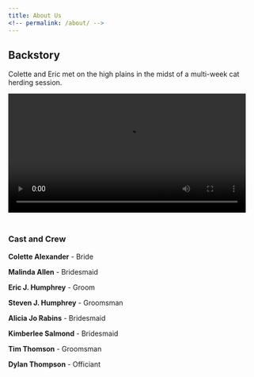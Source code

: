 ```yaml
---
title: About Us
<!-- permalink: /about/ -->
---
```


## Backstory

Colette and Eric met on the high plains in the midst of a multi-week cat herding session.

<video autoplay="true" loop="true" width="480" style="padding-bottom: 20px">
    <source src="https://r4---sn-ab5sznlk.googlevideo.com/videoplayback?id=6716f51cda933730&itag=22&source=picasa&begin=0&requiressl=yes&mm=30&mn=sn-ab5sznlk&ms=nxu&mv=m&pl=17&sc=yes&ei=E0dlWsnxDtf3-gXBx4eQBA&app=fife&mime=video/mp4&lmt=1516483610366278&mt=1516586668&ip=158.222.229.163&ipbits=8&expire=1516593971&sparams=ip,ipbits,expire,id,itag,source,requiressl,mm,mn,ms,mv,pl,sc,ei,app,mime,lmt&signature=938FA601884233566E293232CE48416228273246.20462B46351D4C5E91C1C641930D4253792A2BF9&key=ck2" type='video/mp4'/>
  </video>

### Cast and Crew

**Colette Alexander** - Bride

**Malinda Allen** - Bridesmaid

**Eric J. Humphrey** - Groom

**Steven J. Humphrey** - Groomsman

**Alicia Jo Rabins** - Bridesmaid

**Kimberlee Salmond** - Bridesmaid

**Tim Thomson** - Groomsman

**Dylan Thompson** - Officiant